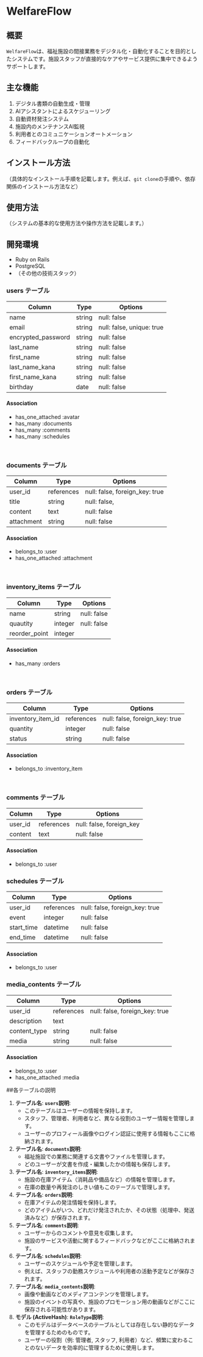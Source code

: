 # WelfareFlow

## 概要

`WelfareFlow`は、福祉施設の間接業務をデジタル化・自動化することを目的としたシステムです。施設スタッフが直接的なケアやサービス提供に集中できるようサポートします。

## 主な機能

1. デジタル書類の自動生成・管理
2. AIアシスタントによるスケジューリング
3. 自動資材発注システム
4. 施設内のメンテナンスAI監視
5. 利用者とのコミュニケーションオートメーション
6. フィードバックループの自動化

## インストール方法

（具体的なインストール手順を記載します。例えば、`git clone`の手順や、依存関係のインストール方法など）

## 使用方法

（システムの基本的な使用方法や操作方法を記載します。）

## 開発環境

- Ruby on Rails
- PostgreSQL
- （その他の技術スタック）

### users テーブル

| Column             | Type    | Options                   |
| ------------------ | ------- | ------------------------- |
| name               | string  | null: false               |
| email              | string  | null: false, unique: true |
| encrypted_password | string  | null: false               |
| last_name          | string  | null: false               |
| first_name         | string  | null: false               |
| last_name_kana     | string  | null: false               |
| first_name_kana    | string  | null: false               |
| birthday           | date    | null: false               |

#### Association

- has_one_attached :avatar
- has_many :documents
- has_many :comments
- has_many :schedules 


<br>

### documents テーブル

| Column             | Type         | Options                        |
| ------------------ | ------------ | ------------------------------ |
| user_id            | references   | null: false, foreign_key: true |
| title              | string       | null: false,                   |
| content            | text         | null: false                    |
| attachment         | string       | null: false                    |




#### Association

- belongs_to :user
- has_one_attached :attachment


<br>

### inventory_items  テーブル

| Column                 | Type       | Options                        |
| ---------------------- | ---------- | ------------------------------ |
| name                   | string     | null: false                    |
| quautity               | integer    | null: false                    |
| reorder_point          | integer    |                                |


#### Association

- has_many :orders


<br>

### orders テーブル

| Column               | Type              | Options                          |
| -------------------- | ----------------- | ---------------------------------|
| inventory_item_id    | references        | null: false, foreign_key: true   |
| quantity             | integer           | null: false                      |
| status               | string            | null: false                      |


#### Association

- belongs_to :inventory_item

<br>

### comments テーブル

| Column    | Type       | Options                  |
| --------- | ---------- | ------------------------ |
| user_id   | references | null: false, foreign_key |
| content   | text       | null: false              |


#### Association

- belongs_to :user

### schedules テーブル

| Column       | Type              | Options                        |
| ------------ | ----------------- | -------------------------------|
| user_id      | references        | null: false, foreign_key: true |
| event        | integer           | null: false                    |
| start_time   | datetime          | null: false                    |
| end_time     | datetime          | null: false                    |

#### Association

- belongs_to :user

### media_contents  テーブル

| Column         | Type         | Options                        |
| -------------- | ------------ | -------------------------------|
| user_id        | references   | null: false, foreign_key: true |
| description    | text         |                                |
| content_type   | string       | null: false                    |
| media          | string       | null: false                    |

#### Association

- belongs_to :user
- has_one_attached :media

##各テーブルの説明
1. **テーブル名**: **`users`説明**:
    - このテーブルはユーザーの情報を保持します。
    - スタッフ、管理者、利用者など、異なる役割のユーザー情報を管理します。
    - ユーザーのプロフィール画像やログイン認証に使用する情報もここに格納されます。
2. **テーブル名**: **`documents`説明**:
    - 福祉施設での業務に関連する文書やファイルを管理します。
    - どのユーザーが文書を作成・編集したかの情報も保存します。
3. **テーブル名**: **`inventory_items`説明**:
    - 施設の在庫アイテム（消耗品や備品など）の情報を管理します。
    - 在庫の数量や再発注のしきい値もこのテーブルで管理します。
4. **テーブル名**: **`orders`説明**:
    - 在庫アイテムの発注情報を保持します。
    - どのアイテムがいつ、どれだけ発注されたか、その状態（処理中、発送済みなど）が保存されます。
5. **テーブル名**: **`comments`説明**:
    - ユーザーからのコメントや意見を収集します。
    - 施設のサービスや活動に関するフィードバックなどがここに格納されます。
6. **テーブル名**: **`schedules`説明**:
    - ユーザーのスケジュールや予定を管理します。
    - 例えば、スタッフの勤務スケジュールや利用者の活動予定などが保存されます。
7. **テーブル名**: **`media_contents`説明**:
    - 画像や動画などのメディアコンテンツを管理します。
    - 施設のイベントの写真や、施設のプロモーション用の動画などがここに保存される可能性があります。
8. **モデル (ActiveHash)**: **`RoleType`説明**:
    - このモデルはデータベースのテーブルとしては存在しない静的なデータを管理するためのものです。
    - ユーザーの役割（例: 管理者, スタッフ, 利用者）など、頻繁に変わることのないデータを効率的に管理するために使用します。
